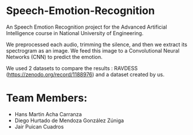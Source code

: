 # Speech-Emotion-Recognition

An Speech Emotion Recognition project for the Advanced Artificial Intelligence course in National University of Engineering.

We preprocessed each audio, trimming the silence, and then we extract its spectrogram as an image. We feed this image to a Convolutional Neural Networks (CNN) to predict the emotion.

We used 2 datasets to compare the results : RAVDESS (https://zenodo.org/record/1188976) and a dataset created by us.

# Team Members:
* Hans Martin Acha Carranza
* Diego Hurtado de Mendoza González Zúniga
* Jair Puican Cuadros
